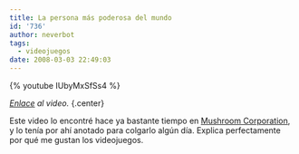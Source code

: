 ```yaml
---
title: La persona más poderosa del mundo
id: '736'
author: neverbot
tags:
  - videojuegos
date: 2008-03-03 22:49:03
---
```


{% youtube IUbyMxSfSs4 %}

_[Enlace](http://www.youtube.com/watch?v=IUbyMxSfSs4) al video._ {.center}

Este video lo encontré hace ya bastante tiempo en [Mushroom Corporation](http://www.mushroomcorporation.com/?p=83), y lo tenía por ahí anotado para colgarlo algún día. Explica perfectamente por qué me gustan los videojuegos.
